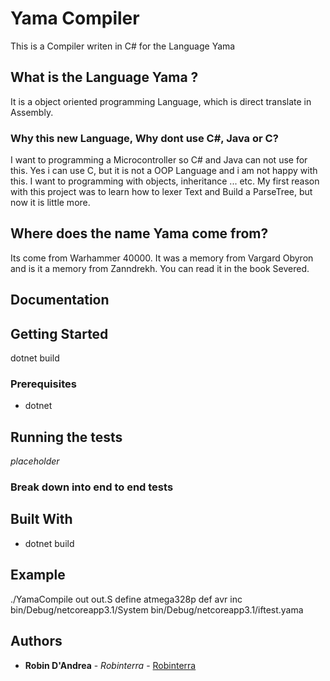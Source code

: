 # Yama Compiler

This is a Compiler writen in C# for the Language Yama

## What is the Language Yama ?

It is a object oriented programming Language, which is direct translate in Assembly.

### Why this new Language, Why dont use C#, Java or C?

I want to programming a Microcontroller so C# and Java can not use for this.
Yes i can use C, but it is not a OOP Language and i am not happy with this.
I want to programming with objects, inheritance ... etc.
My first reason with this project was to learn how to lexer Text and Build a ParseTree, but now it is little more.

## Where does the name Yama come from?

Its come from Warhammer 40000.
It was a memory from Vargard Obyron and is it a memory from Zanndrekh.
You can read it in the book Severed.

## Documentation

## Getting Started

dotnet build

### Prerequisites

* dotnet

## Running the tests

*placeholder*

### Break down into end to end tests


## Built With

* dotnet build

## Example

./YamaCompile out out.S define atmega328p def avr inc bin/Debug/netcoreapp3.1/System bin/Debug/netcoreapp3.1/iftest.yama

## Authors

* **Robin D'Andrea** - *Robinterra* - [Robinterra](https://github.com/Robinterra)